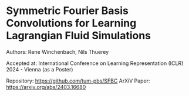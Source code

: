 # Symmetric Fourier Basis Convolutions for Learning Lagrangian Fluid Simulations

Authors: Rene Winchenbach, Nils Thuerey

Accepted at: International Conference on Learning Representation (ICLR) 2024 - Vienna (as a Poster)

Repository: https://github.com/tum-pbs/SFBC
ArXiV Paper: https://arxiv.org/abs/2403.16680